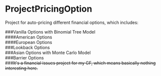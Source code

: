 # ProjectPricingOption
Project for auto-pricing different financial options, which includes:  

###Vanilla Options with Binomial Tree Model  
####American Options  
####European Options  
###Lookback Options  
###Asian Options with Monte Carlo Model  
###Barrier Options  
###~~It's a financial issues project for my GF, which means basically nothing interesting here.~~
